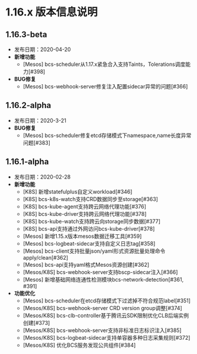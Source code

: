 # 1.16.x 版本信息说明

## 1.16.3-beta

- 发布日期：2020-04-20
- **新增功能**
  * [Mesos] bcs-scheduler从1.17.x紧急合入支持Taints，Tolerations调度能力[#398]
- **BUG修复**
  * [Mesos] bcs-webhook-server修复注入配置sidecar异常的问题[#366]


## 1.16.2-alpha

- 发布日期：2020-3-21
- **BUG修复**
  * [Mesos] bcs-scheduler修复etcd存储模式下namespace,name长度异常问题[#383]

## 1.16.1-alpha

- 发布日期：2020-02-28
- **新增功能**
  * [K8S] 新增statefulplus自定义workload[#346]
  * [K8S] bcs-k8s-watch支持CRD数据同步至storage[#363]
  * [K8S] bcs-kube-agent支持跨云网络代理功能[#376]
  * [K8S] bcs-kube-driver支持跨云网络代理功能[#378]
  * [K8S] bcs-kube-watch支持跨云向storage同步数据[#377]
  * [K8S] bcs-api支持通过外网访问bcs-kube-driver[#378]
  * [Mesos] 新增1.15.x版本mesos数据迁移工具[#359]
  * [Mesos] bcs-logbeat-sidecar支持自定义日志tag[#358]
  * [Mesos] bcs-client支持批量json/yaml形式资源批量处理命令apply/clean[#362]
  * [Mesos] bcs-api支持yaml格式Mesos资源创建[#362]
  * [Mesos/K8S] bcs-webhook-server支持bscp-sidecar注入[#366]
  * [Mesos] 新增基础网络连通性检测模块bcs-network-detection[#361, #391]
- **功能优化**
  * [Mesos] bcs-scheduler在etcd存储模式下过滤掉不符合规范label[#351]
  * [Mesos/K8S] bcs-webhook-server CRD version group调整[#374]
  * [Mesos/K8S] bcs-clb-controller基于腾讯云SDK限制优化CLB后端实例创建[#373]
  * [Mesos/K8S] bcs-webhook-server支持非标准日志标识注入[#385]
  * [Mesos/K8S] bcs-logbeat-sidecar支持单容器多种日志采集规则[#372]
  * [Mesos/K8S] 优化BCS服务发现公共组件[#384]


